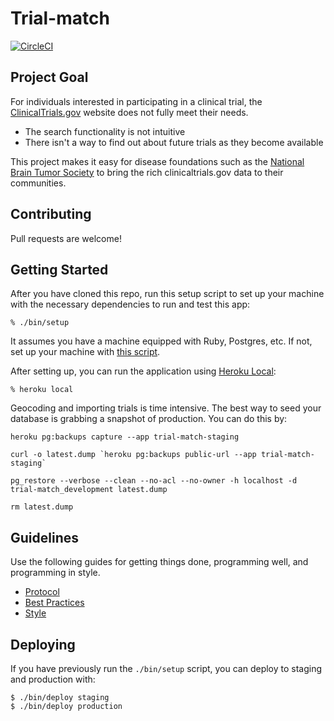 # Trial-match

[![CircleCI](https://circleci.com/gh/mwenger1/trial-match/tree/master.svg?style=svg)](https://circleci.com/gh/mwenger1/trial-match/tree/master)


## Project Goal

For individuals interested in participating in a
clinical trial, the [ClinicalTrials.gov](http://clinicaltrials.gov/) website
does not fully meet their needs.

* The search functionality is not intuitive
* There isn't a way to find out about future trials as they become available

This project makes it easy for disease foundations
such as the [National Brain Tumor Society](http://braintumor.org/) to bring the
rich clinicaltrials.gov data to their communities.

## Contributing

Pull requests are welcome!

## Getting Started

After you have cloned this repo, run this setup script to set up your machine
with the necessary dependencies to run and test this app:

    % ./bin/setup

It assumes you have a machine equipped with Ruby, Postgres, etc. If not, set up
your machine with [this script].

[this script]: https://github.com/thoughtbot/laptop

After setting up, you can run the application using [Heroku Local]:

    % heroku local

[Heroku Local]: https://devcenter.heroku.com/articles/heroku-local

Geocoding and importing trials is time intensive. The best way to seed your
database is grabbing a snapshot of production. You can do this by:

```
heroku pg:backups capture --app trial-match-staging

curl -o latest.dump `heroku pg:backups public-url --app trial-match-staging`

pg_restore --verbose --clean --no-acl --no-owner -h localhost -d trial-match_development latest.dump

rm latest.dump
```

## Guidelines

Use the following guides for getting things done, programming well, and
programming in style.

* [Protocol](http://github.com/thoughtbot/guides/blob/master/protocol)
* [Best Practices](http://github.com/thoughtbot/guides/blob/master/best-practices)
* [Style](http://github.com/thoughtbot/guides/blob/master/style)

## Deploying

If you have previously run the `./bin/setup` script,
you can deploy to staging and production with:

    $ ./bin/deploy staging
    $ ./bin/deploy production
